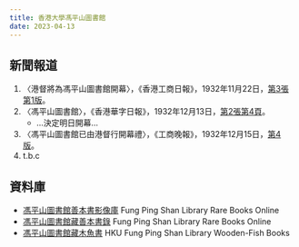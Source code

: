 ```yaml
---
title: 香港大學馮平山圖書館
date: 2023-04-13
---
```

<adsense></adsense>

## 新聞報道
1. 〈港督將為馮平山圖書館開幕〉，《香港工商日報》，1932年11月22日，[第3張第1版](https://mmis.hkpl.gov.hk/coverpage/-/coverpage/view?p_r_p_-1078056564_c=QF757YsWv5%2BgO%2FPMVI16yVh9%2FyWncBMS&_coverpage_WAR_mmisportalportlet_o=0&_coverpage_WAR_mmisportalportlet_actual_q=%28%20verbatim_dc.collection%3A%28%22Old%5C%20HK%5C%20Newspapers%22%29%20%29%20AND+%28%20%28%20allTermsMandatory%3A%28true%29%20OR+all_dc.title%3A%28%E9%A6%AE%E5%B9%B3%E5%B1%B1%E5%9C%96%E6%9B%B8%E9%A4%A8%29%20OR+all_dc.creator%3A%28%E9%A6%AE%E5%B9%B3%E5%B1%B1%E5%9C%96%E6%9B%B8%E9%A4%A8%29%20OR+all_dc.contributor%3A%28%E9%A6%AE%E5%B9%B3%E5%B1%B1%E5%9C%96%E6%9B%B8%E9%A4%A8%29%20OR+all_dc.subject%3A%28%E9%A6%AE%E5%B9%B3%E5%B1%B1%E5%9C%96%E6%9B%B8%E9%A4%A8%29%20OR+fulltext%3A%28%E9%A6%AE%E5%B9%B3%E5%B1%B1%E5%9C%96%E6%9B%B8%E9%A4%A8%29%20OR+all_dc.description%3A%28%E9%A6%AE%E5%B9%B3%E5%B1%B1%E5%9C%96%E6%9B%B8%E9%A4%A8%29%20%29%20%29&_coverpage_WAR_mmisportalportlet_sort_order=asc&_coverpage_WAR_mmisportalportlet_sort_field=dc.publicationdate_bsort&_coverpage_WAR_mmisportalportlet_log=Y)。
2. 〈馮平山圖書館〉，《香港華字日報》，1932年12月13日，[第2張第4頁](https://mmis.hkpl.gov.hk/coverpage/-/coverpage/view?p_r_p_-1078056564_c=QF757YsWv5%2FH7zGe%2FKF%2BFA8Kyt4eLZfb&_coverpage_WAR_mmisportalportlet_o=1&_coverpage_WAR_mmisportalportlet_actual_q=%28%20verbatim_dc.collection%3A%28%22Old%5C%20HK%5C%20Newspapers%22%29%20%29%20AND+%28%20%28%20allTermsMandatory%3A%28true%29%20OR+all_dc.title%3A%28%E9%A6%AE%E5%B9%B3%E5%B1%B1%E5%9C%96%E6%9B%B8%E9%A4%A8%29%20OR+all_dc.creator%3A%28%E9%A6%AE%E5%B9%B3%E5%B1%B1%E5%9C%96%E6%9B%B8%E9%A4%A8%29%20OR+all_dc.contributor%3A%28%E9%A6%AE%E5%B9%B3%E5%B1%B1%E5%9C%96%E6%9B%B8%E9%A4%A8%29%20OR+all_dc.subject%3A%28%E9%A6%AE%E5%B9%B3%E5%B1%B1%E5%9C%96%E6%9B%B8%E9%A4%A8%29%20OR+fulltext%3A%28%E9%A6%AE%E5%B9%B3%E5%B1%B1%E5%9C%96%E6%9B%B8%E9%A4%A8%29%20OR+all_dc.description%3A%28%E9%A6%AE%E5%B9%B3%E5%B1%B1%E5%9C%96%E6%9B%B8%E9%A4%A8%29%20%29%20%29&_coverpage_WAR_mmisportalportlet_sort_order=asc&_coverpage_WAR_mmisportalportlet_sort_field=dc.publicationdate_bsort&_coverpage_WAR_mmisportalportlet_log=Y)。
   - …決定明日開幕…
3. 〈馮平山圖書館已由港督行開幕禮〉，《工商晚報》，1932年12月15日，[第4版](https://mmis.hkpl.gov.hk/coverpage/-/coverpage/view?_coverpage_WAR_mmisportalportlet_hsf=%E9%A6%AE%E5%B9%B3%E5%B1%B1%E5%9C%96%E6%9B%B8%E9%A4%A8&p_r_p_-1078056564_c=QF757YsWv5%2FH7zGe%2FKF%2BFDsKeKCPqv09&_coverpage_WAR_mmisportalportlet_o=2&_coverpage_WAR_mmisportalportlet_actual_q=%28%20verbatim_dc.collection%3A%28%22Old%5C%20HK%5C%20Newspapers%22%29%20%29%20AND+%28%20%28%20allTermsMandatory%3A%28true%29%20OR+all_dc.title%3A%28%E9%A6%AE%E5%B9%B3%E5%B1%B1%E5%9C%96%E6%9B%B8%E9%A4%A8%29%20OR+all_dc.creator%3A%28%E9%A6%AE%E5%B9%B3%E5%B1%B1%E5%9C%96%E6%9B%B8%E9%A4%A8%29%20OR+all_dc.contributor%3A%28%E9%A6%AE%E5%B9%B3%E5%B1%B1%E5%9C%96%E6%9B%B8%E9%A4%A8%29%20OR+all_dc.subject%3A%28%E9%A6%AE%E5%B9%B3%E5%B1%B1%E5%9C%96%E6%9B%B8%E9%A4%A8%29%20OR+fulltext%3A%28%E9%A6%AE%E5%B9%B3%E5%B1%B1%E5%9C%96%E6%9B%B8%E9%A4%A8%29%20OR+all_dc.description%3A%28%E9%A6%AE%E5%B9%B3%E5%B1%B1%E5%9C%96%E6%9B%B8%E9%A4%A8%29%20%29%20%29&_coverpage_WAR_mmisportalportlet_sort_order=asc&_coverpage_WAR_mmisportalportlet_sort_field=dc.publicationdate_bsort&_coverpage_WAR_mmisportalportlet_formDate=1681319073968)。
4. t.b.c
## 資料庫
- [馮平山圖書館善本書影像庫](https://digitalrepository.lib.hku.hk/fpslrbo) Fung Ping Shan Library Rare Books Online
- [馮平山圖書館藏善本書錄](https://fpslidx.lib.hku.hk/exhibits/show/fpslidx/home) Fung Ping Shan Library Rare Books Online
- [馮平山圖書館藏木魚書](https://digitalrepository.lib.hku.hk/collection/dn403k06t) HKU Fung Ping Shan Library Wooden-Fish Books